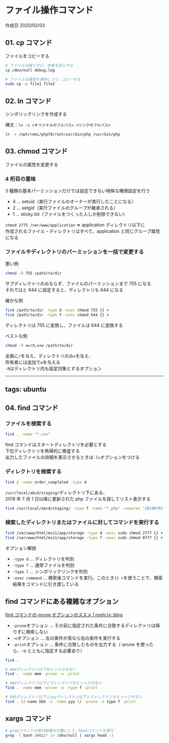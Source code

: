 # ファイル操作コマンド

作成日 2020/02/03

## 01. cp コマンド

ファイルをコピーする

```bash
# ファイルは捨てずに、中身を空にする
cp /dev/null debug.log

# ファイルの属性を保持しつつ、コピーする
sudo cp -p file1 file2
```

## 02. ln コマンド

シンボリックリンクを作成する

構文：`ln -s <オリジナルのフルパス> <リンクのフルパス>`

```bash
ln -s /opt/remi/php70/root/usr/bin/php /usr/bin/php
```

## 03. chmod コマンド

ファイルの属性を変更する

### 4 桁目の意味

3 種類の基本パーミッションだけでは設定できない特殊な権限設定を行う

-   4 ... setuid（実行ファイルのオーナーが実行したことになる）
-   2 ... setgid（実行ファイルのグループが継承される）
-   1 ... sticky bit（ファイルをつくった人しか削除できない）

`chmod 2775 /var/www/application` => application ディレクトリ以下に\
作成されるファイル・ディレクトリはすべて、application と同じグループ属性になる

### ファイルやディレクトリのパーミッションを一括で変更する

悪い例

```bash
chmod -R 755 /path/to/dir
```

サブディレクトリのみならず、ファイルのパーミッションまで 755 になる \
それではと 644 に設定すると、ディレクトリも 644 になる

確かな例

```bash
find /path/to/dir -type d -exec chmod 755 {} +
find /path/to/dir -type f -exec chmod 644 {} +
```

ディレクトリは 755 に変換し、ファイルは 644 に変換する

ベストな例

```bash
chmod -R a=rX,u+w /path/to/dir
```

全員に`r`を与え、ディレクトリのみ`x`を与え、\
所有者には追加で`w`を与える\
`-R`はディレクトリ内も設定対象とするオプション

---

## tags: ubuntu

## 04. find コマンド

### ファイルを検索する

```bash
find . -name "*.csv"
```

find コマンドはスタートディレクトリを必要とする \
下位ディレクトリを再帰的に検査する \
出力したファイルの詳細を表示させるときは`-ls`オプションをつける

### ディレクトリを検索する

```bash
find / -name order_completed -type d
```

`/usr/local/abcd/staging/`ディレクトリ下にある、\
2019 年 7 月 1 日以降に更新された php ファイルを探してリスト表示する

```bash
find /usr/local/abcd/staging/ -type f -name "*.php" -newermt "20190701" -ls
```

### 検索したディレクトリまたはファイルに対してコマンドを実行する

```bash
find /var/www/html/mcs1/app/storage -type d -exec sudo chmod 2777 {} +
find /var/www/html/mcs1/app/storage -type f -exec sudo chmod 0777 {} +
```

オプション解説

-   `-type d` ... ディレクトリを判別
-   `-type f` ... 通常ファイルを判別
-   `-type l` ... シンボリックリンクを判別
-   `-exec command` ... 検索後コマンドを実行。このとき`{} +`を使うことで、検索結果をコマンドに引き渡している

## find コマンドにある複雑なオプション

[find コマンドの\-prune オプションのススメ \| roshi\.tv::blog](https://www.roshi.tv/2011/02/find-prune.html)

-   `-prune`オプション ... その前に指定された条件に合致するディレクトリは降りずに検索しない
-   `-o`オプション ... 左の条件が真なら右の条件を実行する
-   `-print`オプション ... 条件に合致したものを出力する（-prune を使ったら、-o とともに指定する必要あり）

```bash
find .

# mmmディレクトリ以下をヒットさせない
find . -name mmm -prune -o -print

# mmmディレクトリ以下とディレクトリをヒットさせない
find . -name mmm -prune -o -type f -print

# bbbディレクトリ以下とyyyディレクトリ以下とディレクトリをヒットさせない
find . \(-name bbb -o -name yyy \) -prune -o type f -print
```

## xargs コマンド

```bash
# grepコマンドの実行結果を引数にして、headコマンドを実行
grep -l bash /etc/* 2> /dev/null | xargs head -3
```
